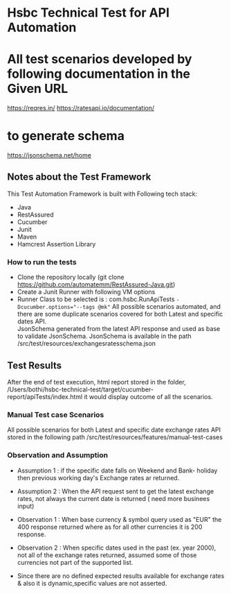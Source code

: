 # Hsbc Technical Test for API Automation

# All test scenarios developed by following documentation in the Given URL
https://reqres.in/
https://ratesapi.io/documentation/

# to generate schema
https://jsonschema.net/home

## Notes about the Test Framework

This Test Automation Framework is built with Following tech stack:
* Java
* RestAssured
* Cucumber
* Junit
* Maven
* Hamcrest Assertion Library

### How to run the tests

* Clone the repository locally (git clone https://github.com/automatemm/RestAssured-Java.git)
* Create a Junit Runner with following VM options
* Runner Class to be selected is : com.hsbc.RunApiTests
    `-Dcucumber.options="--tags @mk"`
 All possible scenarios automated, and there are some duplicate scenarios covered for both Latest and specific dates API.     
 JsonSchema generated from the latest API response and used as base to validate JsonSchema. 
 JsonSchema is available in the path  /src/test/resources/exchangesratesschema.json
 
## Test Results 

After the end of test execution, html report stored in the folder, /Users/bothi/hsbc-technical-test/target/cucumber-report/apiTests/index.html
it would display outcome of all the scenarios.
 

### Manual Test case Scenarios
All possible scenarios for both Latest and specific date exchange rates API stored in the following path
/src/test/resources/features/manual-test-cases

### Observation and Assumption
* Assumption 1 : if the specific date falls on Weekend and Bank- holiday then previous working day's Exchange rates ar returned. 

* Assumption 2 : When the API request sent to get the latest exchange rates, not always the current date is returned ( need more businees input)

* Observation 1 : When base currency & symbol query used as "EUR" the 400 response returned where as for all other
                currencies it is 200 response.
                
* Observation 2 : When specific dates used in the past (ex. year 2000), not all of the exchange rates returned,
                assumed some of those currencies not part of the supported list.
                
* Since there are no defined expected results available for exchange rates & also it is dynamic,specific values are not asserted.


